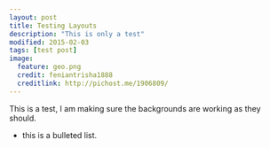 ```yaml
---
layout: post
title: Testing Layouts
description: "This is only a test"
modified: 2015-02-03
tags: [test post]
image:
  feature: geo.png
  credit: feniantrisha1888
  creditlink: http://pichost.me/1906809/
---
```


This is a test, I am making sure the backgrounds are working as they should.

* this is a bulleted list.